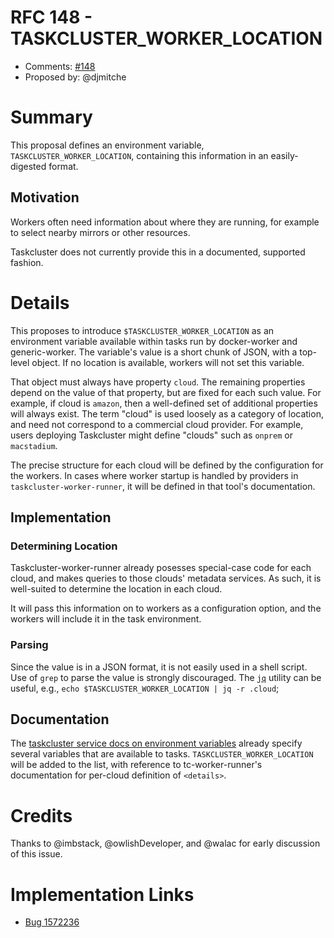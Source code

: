 # RFC 148 - TASKCLUSTER_WORKER_LOCATION
* Comments: [#148](https://api.github.com/repos/taskcluster/taskcluster-rfcs/issues/148)
* Proposed by: @djmitche

# Summary

This proposal defines an environment variable, `TASKCLUSTER_WORKER_LOCATION`, containing this information in an easily-digested format.

## Motivation

Workers often need information about where they are running, for example to select nearby mirrors or other resources.

Taskcluster does not currently provide this in a documented, supported fashion.

# Details

This proposes to introduce `$TASKCLUSTER_WORKER_LOCATION` as an environment variable available within tasks run by docker-worker and generic-worker.
The variable's value is a short chunk of JSON, with a top-level object.
If no location is available, workers will not set this variable.

That object must always have property `cloud`.
The remaining properties depend on the value of that property, but are fixed for each such value.
For example, if cloud is `amazon`, then a well-defined set of additional properties will always exist.
The term "cloud" is used loosely as a category of location, and need not correspond to a commercial cloud provider.
For example, users deploying Taskcluster might define "clouds" such as `onprem` or `macstadium`.

The precise structure for each cloud will be defined by the configuration for the workers.
In cases where worker startup is handled by providers in `taskcluster-worker-runner`, it will be defined in that tool's documentation.

## Implementation

### Determining Location

Taskcluster-worker-runner already posesses special-case code for each cloud, and makes queries to those clouds' metadata services.
As such, it is well-suited to determine the location in each cloud.

It will pass this information on to workers as a configuration option, and the workers will include it in the task environment.

### Parsing

Since the value is in a JSON format, it is not easily used in a shell script.
Use of `grep` to parse the value is strongly discouraged.
The [`jq`](https://stedolan.github.io/jq/) utility can be useful, e.g., `echo $TASKCLUSTER_WORKER_LOCATION | jq -r .cloud`;

## Documentation

The [taskcluster service docs on environment variables](https://docs.taskcluster.net/docs/manual/design/env-vars) already specify several variables that are available to tasks.
`TASKCLUSTER_WORKER_LOCATION` will be added to the list, with reference to tc-worker-runner's documentation for per-cloud definition of `<details>`.

# Credits

Thanks to @imbstack, @owlishDeveloper, and @walac for early discussion of this issue.

# Implementation Links

* [Bug 1572236](https://bugzilla.mozilla.org/show_bug.cgi?id=1572236)

